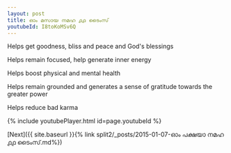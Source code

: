 ```yaml
---
layout: post
title: ഓം മസായ നമഹ ൧൧ ടൈംസ്
youtubeId: I8toKoMSv6Q
---
```

 
 
Helps get goodness, bliss and peace and God's blessings
 
Helps remain focused, help generate inner energy 
 
Helps boost physical and mental health 
 
Helps remain grounded and generates a sense of gratitude towards the greater power 
 
Helps reduce bad karma
 
 
 
 


{% include youtubePlayer.html id=page.youtubeId %}
 
[Next]({{ site.baseurl }}{% link  split2/_posts/2015-01-07-ഓം പക്ഷയാ നമഹ ൧൧ ടൈംസ്.md%})
 
